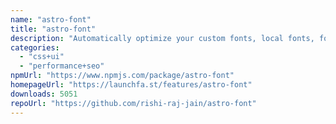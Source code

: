 ```yaml
---
name: "astro-font"
title: "astro-font"
description: "Automatically optimize your custom fonts, local fonts, fonts over any CDN, and Google fonts for performance."
categories:
  - "css+ui"
  - "performance+seo"
npmUrl: "https://www.npmjs.com/package/astro-font"
homepageUrl: "https://launchfa.st/features/astro-font"
downloads: 5051
repoUrl: "https://github.com/rishi-raj-jain/astro-font"
---
```

